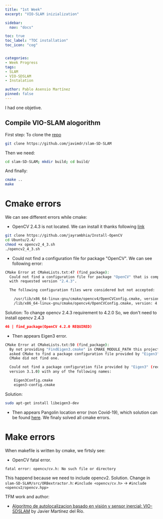 ```yaml
---
title: "1st Week"
excerpt: "VIO-SLAM inizialization"

sidebar:
  nav: "docs"

toc: true
toc_label: "TOC installation"
toc_icon: "cog"


categories:
- Week Progress
tags:
- SLAM
- VIO-SDSLAM
- Instalation

author: Pablo Asensio Martínez
pinned: false
---
```


I had one objetive.

## Compile VIO-SLAM alogorithm

First step: To clone the [repo](https://github.com/javimdr/slam-SD-SLAM)

```bash
git clone https://github.com/javimdr/slam-SD-SLAM
```

Then we need:

```bash
cd slam-SD-SLAM; mkdir build; cd build/
```

And finally:
```bash
cmake ..
make
```

# Cmake errors
We can see different errors while cmake:
- OpenCV 2.4.3 is not located. We can install it thanks following [link](https://github.com/jayrambhia/Install-OpenCV)

```bash
git clone https://github.com/jayrambhia/Install-OpenCV
cd Ubuntu/2.4/
chmod +x opencv2_4_3.sh
./opencv2_4_3.sh
```
- Could not find a configuration file for package "OpenCV".
We can see following error:

```bash
CMake Error at CMakeLists.txt:47 (find_package):
  Could not find a configuration file for package "OpenCV" that is compatible
  with requested version "2.4.3".

  The following configuration files were considered but not accepted:

    /usr/lib/x86_64-linux-gnu/cmake/opencv4/OpenCVConfig.cmake, version: 4.2.0
    /lib/x86_64-linux-gnu/cmake/opencv4/OpenCVConfig.cmake, version: 4.2.0

```
Solution: To change opencv 2.4.3 requirement to 4.2.0
So, we don't need to install opencv 2.4.3
```cmake
46 | find_package(OpenCV 4.2.0 REQUIRED)
```

- Then appears Eigen3 error.

```bash
CMake Error at CMakeLists.txt:50 (find_package):
  By not providing "FindEigen3.cmake" in CMAKE_MODULE_PATH this project has
  asked CMake to find a package configuration file provided by "Eigen3", but
  CMake did not find one.

  Could not find a package configuration file provided by "Eigen3" (requested
  version 3.1.0) with any of the following names:

    Eigen3Config.cmake
    eigen3-config.cmake

```
Solution:
```bash
sudo apt-get install libeigen3-dev
```

- Then appears Pangolin location error (non Covid-19),  which solution can be found [here](https://github.com/stevenlovegrove/Pangolin). We finaly solved all cmake errors.

# Make errors
When makefile is written by cmake, we firtsly see:
- OpenCV fatal error.
```bash
fatal error: opencv/cv.h: No such file or directory
```
This happend because we need to include opencv2. Solution. Change in `slam-SD-SLAM/src/ORBextractor.h`: `#include <opencv/cv.h>` -> `#include <opencv2/opencv.hpp>`


TFM work and author:
- [Algoritmo de autolocalizacion basado en visión y sensor inercial: VIO-SDSLAM](https://gsyc.urjc.es/jmplaza/students/tfm-slam-vio_sdslam-javier_martinez-2020.pdf) by Javier Martínez del Río.


